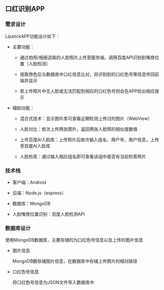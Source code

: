## 口红识别APP

### 需求设计

LipstickAPP功能设计如下：

- 主要功能：

  - 通过拍照/相册选取的人脸照片上传至服务端，调用百度API识别到嘴唇位置（人脸检测）
  
  - 提取唇色后与数据库中口红信息比对，将识别到的口红色号等信息传回前端并显示
  
  - 若上传照片中无人脸或无法匹配到相应的口红色号则会在APP给出相应提示

- 辅助功能：

  - 混合式技术：显示图片库可查看近期检测上传过的图片（WebView）
  
  - 人脸对比：依次上传两张图片，返回两张人脸照的相似度数值
  
  - 上传百度AI人脸库：上传照片后依次输入组名、用户号、用户信息，上传至百度AI人脸库
  
  - 人脸检索：通过输入相应组名即可查看该组中是否有当前检索照片
  
  
### 技术栈

- 客户端：Android

- 后端：Node.js（express）

- 数据库：MongoDB

- 人脸嘴唇位置识别：百度人脸检测API


### 数据库设计

使用MongoDB数据库，主要存储的为口红色号信息以及上传的图片信息

- 图片信息

  MongoDB数存储图片信息，在数据库中存储上传图片的相对路径

- 口红色号信息

  将口红色号信息为JSON文件导入数据库中

